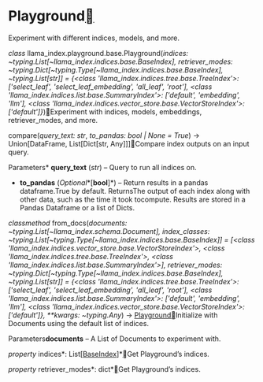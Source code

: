 Playground[](#module-llama_index.playground.base "Permalink to this heading")
==============================================================================

Experiment with different indices, models, and more.

*class* llama\_index.playground.base.Playground(*indices: ~typing.List[~llama\_index.indices.base.BaseIndex], retriever\_modes: ~typing.Dict[~typing.Type[~llama\_index.indices.base.BaseIndex], ~typing.List[str]] = {<class 'llama\_index.indices.tree.base.TreeIndex'>: ['select\_leaf', 'select\_leaf\_embedding', 'all\_leaf', 'root'], <class 'llama\_index.indices.list.base.SummaryIndex'>: ['default', 'embedding', 'llm'], <class 'llama\_index.indices.vector\_store.base.VectorStoreIndex'>: ['default']}*)[](#llama_index.playground.base.Playground "Permalink to this definition")Experiment with indices, models, embeddings, retriever\_modes, and more.

compare(*query\_text: str*, *to\_pandas: bool | None = True*) → Union[DataFrame, List[Dict[str, Any]]][](#llama_index.playground.base.Playground.compare "Permalink to this definition")Compare index outputs on an input query.

Parameters* **query\_text** (*str*) – Query to run all indices on.
* **to\_pandas** (*Optional**[**bool**]*) – Return results in a pandas dataframe.True by default.
ReturnsThe output of each index along with other data, such as the time it took tocompute. Results are stored in a Pandas Dataframe or a list of Dicts.

*classmethod* from\_docs(*documents: ~typing.List[~llama\_index.schema.Document], index\_classes: ~typing.List[~typing.Type[~llama\_index.indices.base.BaseIndex]] = [<class 'llama\_index.indices.vector\_store.base.VectorStoreIndex'>, <class 'llama\_index.indices.tree.base.TreeIndex'>, <class 'llama\_index.indices.list.base.SummaryIndex'>], retriever\_modes: ~typing.Dict[~typing.Type[~llama\_index.indices.base.BaseIndex], ~typing.List[str]] = {<class 'llama\_index.indices.tree.base.TreeIndex'>: ['select\_leaf', 'select\_leaf\_embedding', 'all\_leaf', 'root'], <class 'llama\_index.indices.list.base.SummaryIndex'>: ['default', 'embedding', 'llm'], <class 'llama\_index.indices.vector\_store.base.VectorStoreIndex'>: ['default']}, \*\*kwargs: ~typing.Any*) → [Playground](#llama_index.playground.base.Playground "llama_index.playground.base.Playground")[](#llama_index.playground.base.Playground.from_docs "Permalink to this definition")Initialize with Documents using the default list of indices.

Parameters**documents** – A List of Documents to experiment with.

*property* indices*: List[[BaseIndex](indices.html#llama_index.indices.base.BaseIndex "llama_index.indices.base.BaseIndex")]*[](#llama_index.playground.base.Playground.indices "Permalink to this definition")Get Playground’s indices.

*property* retriever\_modes*: dict*[](#llama_index.playground.base.Playground.retriever_modes "Permalink to this definition")Get Playground’s indices.

